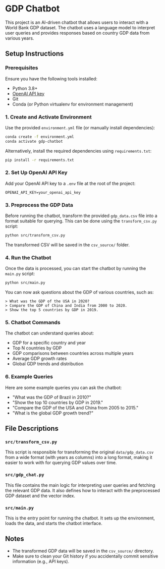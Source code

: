 # GDP Chatbot 

This project is an AI-driven chatbot that allows users to interact with a World Bank GDP dataset. The chatbot uses a language model to interpret user queries and provides responses based on country GDP data from various years.

## Setup Instructions

### Prerequisites

Ensure you have the following tools installed:
- Python 3.8+
- [OpenAI API key](https://beta.openai.com/signup/)
- Git
- Conda (or Python virtualenv for environment management)

### 1. Create and Activate Environment

Use the provided `environment.yml` file (or manually install dependencies):

```bash
conda create -f environment.yml
conda activate gdp-chatbot
```

Alternatively, install the required dependencies using `requirements.txt`:

```bash
pip install -r requirements.txt
```

### 2. Set Up OpenAI API Key

Add your OpenAI API key to a `.env` file at the root of the project:

```
OPENAI_API_KEY=your_openai_api_key
```

### 3. Preprocess the GDP Data

Before running the chatbot, transform the provided `gdp_data.csv` file into a format suitable for querying. This can be done using the `transform_csv.py` script:

```bash
python src/transform_csv.py
```

The transformed CSV will be saved in the `csv_source/` folder.

### 4. Run the Chatbot

Once the data is processed, you can start the chatbot by running the `main.py` script:

```bash
python src/main.py
```

You can now ask questions about the GDP of various countries, such as:

```
> What was the GDP of the USA in 2020?
> Compare the GDP of China and India from 2000 to 2020.
> Show the top 5 countries by GDP in 2019.
```

### 5. Chatbot Commands

The chatbot can understand queries about:
- GDP for a specific country and year
- Top N countries by GDP
- GDP comparisons between countries across multiple years
- Average GDP growth rates
- Global GDP trends and distribution

### 6. Example Queries

Here are some example queries you can ask the chatbot:
- "What was the GDP of Brazil in 2010?"
- "Show the top 10 countries by GDP in 2019."
- "Compare the GDP of the USA and China from 2005 to 2015."
- "What is the global GDP growth trend?"

## File Descriptions

### `src/transform_csv.py`
This script is responsible for transforming the original `data/gdp_data.csv` from a wide format (with years as columns) into a long format, making it easier to work with for querying GDP values over time.

### `src/gdp_chat.py`
This file contains the main logic for interpreting user queries and fetching the relevant GDP data. It also defines how to interact with the preprocessed GDP dataset and the vector index.

### `src/main.py`
This is the entry point for running the chatbot. It sets up the environment, loads the data, and starts the chatbot interface.

## Notes

- The transformed GDP data will be saved in the `csv_source/` directory.
- Make sure to clean your Git history if you accidentally commit sensitive information (e.g., API keys).

